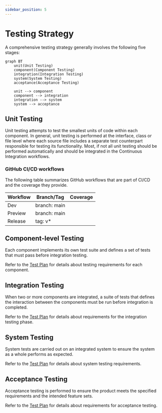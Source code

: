 ```yaml
---
sidebar_position: 5
---
```


# Testing Strategy

A comprehensive testing strategy generally involves the following five stages:

```mermaid
graph BT
    unit(Unit Testing)
    component(Component Testing)
    integration(Integration Testing)
    system(System Testing)
    acceptance(Acceptance Testing)

    unit --> component
    component --> integration
    integration --> system
    system --> acceptance
```

## Unit Testing

Unit testing attempts to test the smallest units of code within each component.
In general, unit testing is performed at the interface, class or file level 
where each source file includes a separate test counterpart responsible for 
testing its functionality. Most, if not all unit testing should be performed 
automatically and should be integrated in the Continuous Integration workflows. 

### GitHub CI/CD workflows

The following table summarizes GitHub workflows that are part of CI/CD and the
coverage they provide.

| Workflow | Branch/Tag   | Coverage |
|----------|--------------|----------|
| Dev | branch: main | |
| Preview | branch: main | |
| Release | tag: v* | | 


## Component-level Testing

Each component implements its own test suite and defines a set of tests that 
must pass before integration testing.

Refer to the [Test Plan](/docs/reference/test_plan) for details about 
testing requirements for each component.

## Integration Testing

When two or more components are integrated, a suite of tests that defines the
interaction between the components must be run before integration is completed.

Refer to the [Test Plan](/docs/reference/test_plan) for details about
 requirements for the integration testing phase.

## System Testing

System tests are carried out on an integrated system to ensure the system as a
whole performs as expected. 

Refer to the [Test Plan](/docs/reference/test_plan) for details about
system testing requirements.

## Acceptance Testing

Acceptance testing is performed to ensure the product meets the specified 
requirements and the intended feature sets.

Refer to the [Test Plan](/docs/reference/test_plan) for details about
 requirements for acceptance testing.


